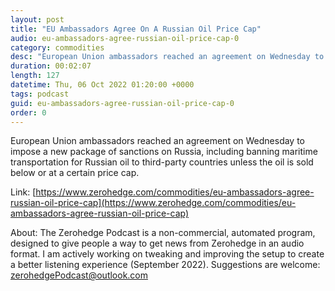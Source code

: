 ```yaml
---
layout: post
title: "EU Ambassadors Agree On A Russian Oil Price Cap"
audio: eu-ambassadors-agree-russian-oil-price-cap-0
category: commodities
desc: "European Union ambassadors reached an agreement on Wednesday to impose a new package of sanctions on Russia, including banning maritime transportation for Russian oil to third-party countries unless the oil is sold below or at a certain price cap."
duration: 00:02:07
length: 127
datetime: Thu, 06 Oct 2022 01:20:00 +0000
tags: podcast
guid: eu-ambassadors-agree-russian-oil-price-cap-0
order: 0
---
```

European Union ambassadors reached an agreement on Wednesday to impose a new package of sanctions on Russia, including banning maritime transportation for Russian oil to third-party countries unless the oil is sold below or at a certain price cap.

Link: [https://www.zerohedge.com/commodities/eu-ambassadors-agree-russian-oil-price-cap](https://www.zerohedge.com/commodities/eu-ambassadors-agree-russian-oil-price-cap)

About: The Zerohedge Podcast is a non-commercial, automated program, designed to give people a way to get news from Zerohedge in an audio format.  I am actively working on tweaking and improving the setup to create a better listening experience (September 2022).  Suggestions are welcome: [zerohedgePodcast@outlook.com](mailto:zerohedgePodcast@outlook.com)